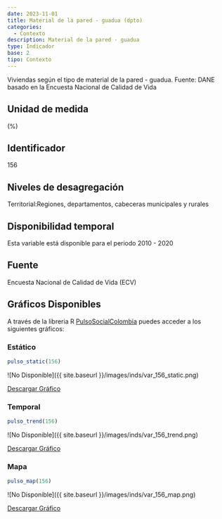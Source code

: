 ```yaml
---
date: 2023-11-01
title: Material de la pared - guadua (dpto)
categories:
  - Contexto
description: Material de la pared - guadua
type: Indicador
base: 2
tipo: Contexto
--- 
```


Viviendas según el tipo de material de la pared - guadua.
Fuente: DANE basado en la Encuesta Nacional de Calidad de Vida

## Unidad de medida
(%)

## Identificador
156

## Niveles de desagregación
Territorial:Regiones, departamentos, cabeceras municipales y rurales

## Disponibilidad temporal
Esta variable está disponible para el periodo 2010 - 2020

## Fuente
Encuesta Nacional de Calidad de Vida (ECV)

## Gráficos Disponibles

A través de la libreria R [PulsoSocialColombia](https://github.com/pulsosocialcolombia/PulsoSocialColombia) puedes acceder a los siguientes gráficos:

### Estático

``` R
pulso_static(156)
```

![No Disponible]({{ site.baseurl }}/images/inds/var_156_static.png)

<a href='{{ site.baseurl }}/images/inds/var_156_static.png'>Descargar Gráfico</a>

### Temporal

``` R
pulso_trend(156)
```

![No Disponible]({{ site.baseurl }}/images/inds/var_156_trend.png)

<a href='{{ site.baseurl }}/images/inds/var_156_trend.png'>Descargar Gráfico</a>

### Mapa

``` R
pulso_map(156)
```

![No Disponible]({{ site.baseurl }}/images/inds/var_156_map.png)

<a href='{{ site.baseurl }}/images/inds/var_156_map.png'>Descargar Gráfico</a>